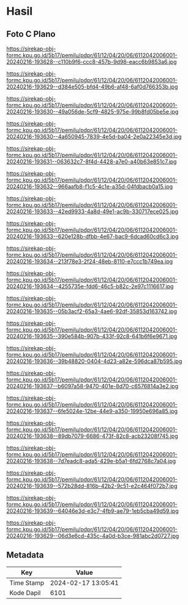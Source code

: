 # Hasil

## Foto C Plano

https://sirekap-obj-formc.kpu.go.id/5b17/pemilu/pdpr/61/12/04/20/06/6112042006001-20240216-193628--c110b9f6-ccc8-457b-9d98-eacc6b9853a6.jpg

https://sirekap-obj-formc.kpu.go.id/5b17/pemilu/pdpr/61/12/04/20/06/6112042006001-20240216-193629--d384e505-bfd4-49b6-af48-6af0d766353b.jpg

https://sirekap-obj-formc.kpu.go.id/5b17/pemilu/pdpr/61/12/04/20/06/6112042006001-20240216-193630--49a056de-5cf9-4825-975e-99b8fd05be5e.jpg

https://sirekap-obj-formc.kpu.go.id/5b17/pemilu/pdpr/61/12/04/20/06/6112042006001-20240216-193630--4a650945-7839-4e5d-ba04-2e0a22345e3d.jpg

https://sirekap-obj-formc.kpu.go.id/5b17/pemilu/pdpr/61/12/04/20/06/6112042006001-20240216-193631--063632c7-8f4d-4428-a7e0-a40b63e851c7.jpg

https://sirekap-obj-formc.kpu.go.id/5b17/pemilu/pdpr/61/12/04/20/06/6112042006001-20240216-193632--966aafb8-f1c5-4c1e-a35d-04fdbacb0a15.jpg

https://sirekap-obj-formc.kpu.go.id/5b17/pemilu/pdpr/61/12/04/20/06/6112042006001-20240216-193633--42ed9933-4a8d-49e1-ac9b-330717ece025.jpg

https://sirekap-obj-formc.kpu.go.id/5b17/pemilu/pdpr/61/12/04/20/06/6112042006001-20240216-193633--620e128b-dfbb-4e67-bac9-6dcad60cd6c3.jpg

https://sirekap-obj-formc.kpu.go.id/5b17/pemilu/pdpr/61/12/04/20/06/6112042006001-20240216-193634--213f78e3-2f24-48eb-8110-e7ccc1b749ea.jpg

https://sirekap-obj-formc.kpu.go.id/5b17/pemilu/pdpr/61/12/04/20/06/6112042006001-20240216-193634--4255735e-fdd6-46c5-b82c-2e97c1116617.jpg

https://sirekap-obj-formc.kpu.go.id/5b17/pemilu/pdpr/61/12/04/20/06/6112042006001-20240216-193635--05b3acf2-65a3-4ae6-92df-35853d163742.jpg

https://sirekap-obj-formc.kpu.go.id/5b17/pemilu/pdpr/61/12/04/20/06/6112042006001-20240216-193635--390e584b-907b-433f-92c8-641b6f6e9671.jpg

https://sirekap-obj-formc.kpu.go.id/5b17/pemilu/pdpr/61/12/04/20/06/6112042006001-20240216-193636--39b48820-0404-4d23-a82e-596dca87b595.jpg

https://sirekap-obj-formc.kpu.go.id/5b17/pemilu/pdpr/61/12/04/20/06/6112042006001-20240216-193637--b6097a58-9470-401e-8d70-c6576814a3e2.jpg

https://sirekap-obj-formc.kpu.go.id/5b17/pemilu/pdpr/61/12/04/20/06/6112042006001-20240216-193637--6fe5024e-12be-44e9-a350-19950e696a85.jpg

https://sirekap-obj-formc.kpu.go.id/5b17/pemilu/pdpr/61/12/04/20/06/6112042006001-20240216-193638--89db7079-6686-473f-82c8-acb23208f745.jpg

https://sirekap-obj-formc.kpu.go.id/5b17/pemilu/pdpr/61/12/04/20/06/6112042006001-20240216-193638--7d7eadc8-ada5-429e-b5a1-6fd2768c7a04.jpg

https://sirekap-obj-formc.kpu.go.id/5b17/pemilu/pdpr/61/12/04/20/06/6112042006001-20240216-193639--572b28dd-816b-42b2-9c51-e2c464f072b7.jpg

https://sirekap-obj-formc.kpu.go.id/5b17/pemilu/pdpr/61/12/04/20/06/6112042006001-20240216-193639--64046e3d-e3c7-4fb9-ae79-1eb5cba49d59.jpg

https://sirekap-obj-formc.kpu.go.id/5b17/pemilu/pdpr/61/12/04/20/06/6112042006001-20240216-193629--06d3e6cd-435c-4a0d-b3ce-981abc2d0727.jpg


## Metadata

| Key        | Value               |
| ---------- | ------------------- |
| Time Stamp | 2024-02-17 13:05:41 |
| Kode Dapil | 6101                |



